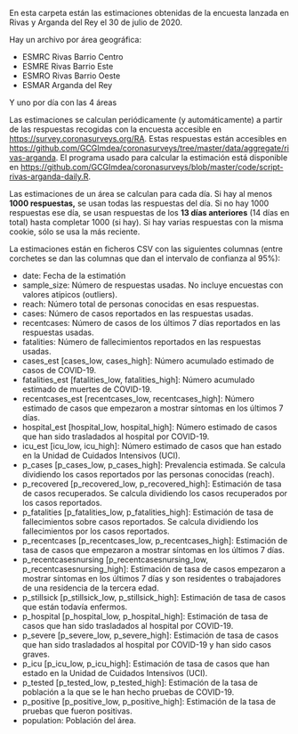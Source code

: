 En esta carpeta están las estimaciones obtenidas de la encuesta lanzada en Rivas y Arganda del Rey el 30 de julio de 2020.

Hay un archivo por área geográfica:
- ESMRC		Rivas Barrio Centro
- ESMRE		Rivas Barrio Este
- ESMRO		Rivas Barrio Oeste
- ESMAR		Arganda del Rey

Y uno por día con las 4 áreas

Las estimaciones se calculan periódicamente (y automáticamente) a partir de las respuestas recogidas con la encuesta accesible en https://survey.coronasurveys.org/RA. Estas respuestas están accesibles en https://github.com/GCGImdea/coronasurveys/tree/master/data/aggregate/rivas-arganda. El programa usado para calcular la estimación está disponible en https://github.com/GCGImdea/coronasurveys/blob/master/code/script-rivas-arganda-daily.R.

Las estimaciones de un área se calculan para cada día. Si hay al menos **1000 respuestas,** se usan todas las respuestas del día. Si no hay 1000 respuestas ese día, se usan
respuestas de los **13 días anteriores** (14 días en total) hasta completar 1000 (si hay). Si hay varias respuestas con la misma cookie, sólo se usa la más reciente.

La estimaciones están en ficheros CSV con las siguientes columnas (entre corchetes se dan las columnas que dan el intervalo de confianza al 95%):
- date: Fecha de la estimatión
- sample_size: Número de respuestas usadas. No incluye encuestas con valores atípicos (outliers).
- reach: Número total de personas conocidas en esas respuestas.
- cases: Número de casos reportados en las respuestas usadas.
- recentcases: Número de casos de los últimos 7 días reportados en las respuestas usadas.
- fatalities: Número de fallecimientos reportados en las respuestas usadas.
- cases_est [cases_low, cases_high]: Número acumulado estimado de casos de COVID-19.
- fatalities_est [fatalities_low, fatalities_high]: Número acumulado estimado de muertes de COVID-19.
- recentcases_est [recentcases_low, recentcases_high]: Número estimado de casos que empezaron a mostrar síntomas en los últimos 7 días.
- hospital_est [hospital_low, hospital_high]: Número estimado de casos que han sido trasladados al hospital por COVID-19.
- icu_est [icu_low, icu_high]: Número estimado de casos que han estado en la Unidad de Cuidados Intensivos (UCI).
- p_cases [p_cases_low, p_cases_high]: Prevalencia estimada. Se calcula dividiendo los casos reportados por las personas conocidas (reach).
- p_recovered [p_recovered_low, p_recovered_high]: Estimación de tasa de casos recuperados. Se calcula dividiendo los casos recuperados por los casos reportados.
- p_fatalities [p_fatalities_low, p_fatalities_high]: Estimación de tasa de fallecimientos sobre casos reportados. Se calcula dividiendo los fallecimientos por los casos reportados.
- p_recentcases [p_recentcases_low, p_recentcases_high]: Estimación de tasa de casos que empezaron a mostrar síntomas en los últimos 7 días.
- p_recentcasesnursing [p_recentcasesnursing_low, p_recentcasesnursing_high]: Estimación de tasa de casos empezaron a mostrar síntomas en los últimos 7 días y son residentes o trabajadores de una residencia de la tercera edad.
- p_stillsick [p_stillsick_low, p_stillsick_high]: Estimación de tasa de casos que están todavía enfermos.
- p_hospital [p_hospital_low, p_hospital_high]: Estimación de tasa de casos que han sido trasladados al hospital por COVID-19.
- p_severe [p_severe_low, p_severe_high]: Estimación de tasa de casos que han sido trasladados al hospital por COVID-19 y han sido casos graves.
- p_icu [p_icu_low, p_icu_high]: Estimación de tasa de casos que han estado en la Unidad de Cuidados Intensivos (UCI).
- p_tested [p_tested_low, p_tested_high]: Estimación de la tasa de población a la que se le han hecho pruebas de COVID-19.
- p_positive [p_positive_low, p_positive_high]: Estimación de la tasa de pruebas que fueron positivas.
- population: Población del área.
